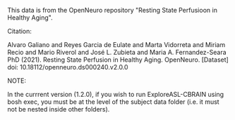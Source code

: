 This data is from the OpenNeuro repository "Resting State Perfusioon in Healthy Aging".

Citation:

Alvaro Galiano and Reyes Garcia de Eulate and Marta Vidorreta and Miriam Recio and Mario Riverol and José L. Zubieta and Maria A. Fernandez-Seara PhD (2021). Resting State Perfusion in Healthy Aging. OpenNeuro. [Dataset] doi: 10.18112/openneuro.ds000240.v2.0.0

NOTE:

In the currrent version (1.2.0), if you wish to run ExploreASL-CBRAIN using bosh exec, you must be at the level of the subject data folder (i.e. it must not be nested inside other folders).
